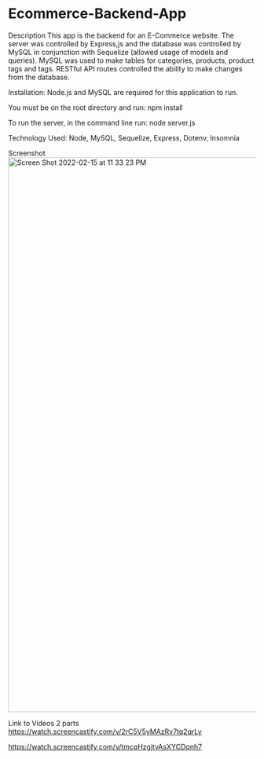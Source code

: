 # Ecommerce-Backend-App

Description
This app is the backend for an E-Commerce website. The server was controlled by Express,js and the database was controlled by MySQL in conjunction with Sequelize (allowed usage of models and queries). MySQL was used to make tables for categories, products, product tags and tags. RESTful API routes controlled the ability to make changes from the database.

Installation:
Node.js and MySQL are required for this application to run.

You must be on the root directory and run:
npm install

To run the server, in the command line run:
node server.js

Technology Used:
Node,
MySQL,
Sequelize,
Express,
Dotenv,
Insomnia

Screenshot
<img width="1131" alt="Screen Shot 2022-02-15 at 11 33 23 PM" src="https://user-images.githubusercontent.com/94794961/154196845-df510eb6-7a35-451c-8836-e56eee5b43b5.png">

Link to Videos 2 parts
https://watch.screencastify.com/v/2rC5V5yMAzRv7tq2qrLy

https://watch.screencastify.com/v/tmcqHzgjtvAsXYCDqnh7
